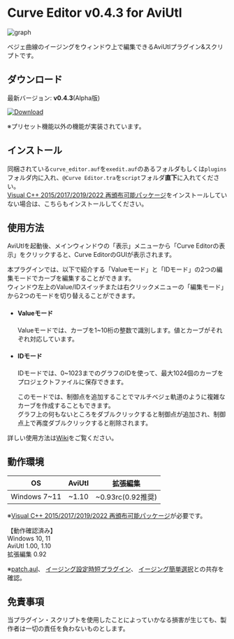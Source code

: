 # Curve Editor v0.4.3 for AviUtl
![graph](https://user-images.githubusercontent.com/106879397/195975459-356f0a5f-0433-4f10-b4e4-0fda20c2e2d6.png)  

ベジェ曲線のイージングをウィンドウ上で編集できるAviUtlプラグイン&スクリプトです。  

## ダウンロード
最新バージョン: **v0.4.3**(Alpha版)

<a href="https://github.com/mimaraka/aviutl-plugin-curve_editor/releases/download/v0.4.3/curve_editor-v0.4.3.zip">![Download](https://user-images.githubusercontent.com/106879397/198503637-3f0ca637-08cf-47b0-afdc-10f9974c7b37.png)</a>

※プリセット機能以外の機能が実装されています。

## インストール
同梱されている`curve_editor.auf`を`exedit.auf`のあるフォルダもしくは`plugins`フォルダ内に入れ、`@Curve Editor.tra`を`script`フォルダ**直下**に入れてください。  
[Visual C++ 2015/2017/2019/2022 再頒布可能パッケージ](https://aka.ms/vs/17/release/vc_redist.x86.exe)をインストールしていない場合は、こちらもインストールしてください。  

## 使用方法
AviUtlを起動後、メインウィンドウの「表示」メニューから「Curve Editorの表示」をクリックすると、Curve EditorのGUIが表示されます。

本プラグインでは、以下で紹介する「Valueモード」と「IDモード」の2つの編集モードでカーブを編集することができます。  
ウィンドウ左上のValue/IDスイッチまたは右クリックメニューの「編集モード」から2つのモードを切り替えることができます。

- #### Valueモード
    Valueモードでは、カーブを1~10桁の整数で識別します。値とカーブがそれぞれ対応しています。

- #### IDモード
    IDモードでは、0~1023までのグラフのIDを使って、最大1024個のカーブをプロジェクトファイルに保存できます。  
    
    このモードでは、制御点を追加することでマルチベジェ軌道のように複雑なカーブを作成することもできます。  
    グラフ上の何もないところをダブルクリックすると制御点が追加され、制御点上で再度ダブルクリックすると削除されます。  


詳しい使用方法は[Wiki](https://github.com/mimaraka/aviutl-plugin-curve_editor/wiki)をご覧ください。

## 動作環境
| OS | AviUtl | 拡張編集 | 
| :---: | :---: | :---: |
| Windows 7~11 | ~1.10 | ~0.93rc(0.92推奨) |  

※[Visual C++ 2015/2017/2019/2022 再頒布可能パッケージ](https://aka.ms/vs/17/release/vc_redist.x86.exe)が必要です。

【動作確認済み】  
Windows 10, 11  
AviUtl 1.00, 1.10  
拡張編集 0.92  

※[patch.aul](https://github.com/ePi5131/patch.aul)、
[イージング設定時短プラグイン](https://github.com/kumrnm/aviutl-easing-quick-setup)、
[イージング簡単選択](https://github.com/hebiiro/AviUtl-Plugin-SelectEasing)との共存を確認。

## 免責事項
当プラグイン・スクリプトを使用したことによっていかなる損害が生じても、製作者は一切の責任を負わないものとします。  


